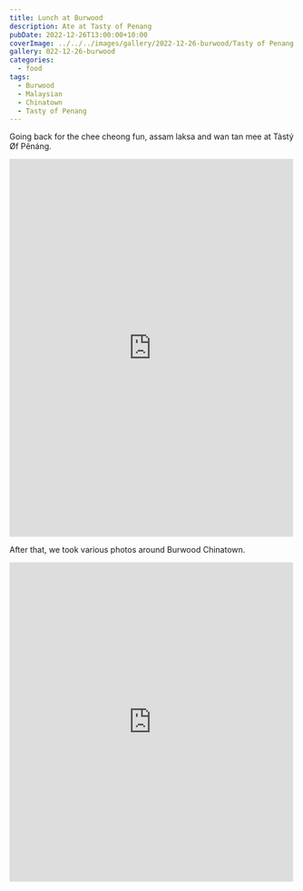 ```yaml
---
title: Lunch at Burwood
description: Ate at Tasty of Penang
pubDate: 2022-12-26T13:00:00+10:00
coverImage: ../../../images/gallery/2022-12-26-burwood/Tasty of Penang.jpeg
gallery: 022-12-26-burwood
categories:
  - food
tags:
  - Burwood
  - Malaysian
  - Chinatown
  - Tasty of Penang
---
```


Going back for the chee cheong fun, assam laksa and wan tan mee at Tàstý Øf Pênáng.

<iframe src="https://www.facebook.com/plugins/post.php?href=https%3A%2F%2Fwww.facebook.com%2Fchris1.tham%2Fposts%2Fpfbid02baXvUXRjKCo65Ezdck1M6GrLADPfWJZxaBvcvVyrimRACbMZZJvgk4qQvTSXB3hel&show_text=true&width=500" width="500" height="665" style="border:none;overflow:hidden" scrolling="no" frameborder="0" allowfullscreen="true" allow="autoplay; clipboard-write; encrypted-media; picture-in-picture; web-share"></iframe>

After that, we took various photos around Burwood Chinatown.

<iframe src="https://www.facebook.com/plugins/post.php?href=https%3A%2F%2Fwww.facebook.com%2Fchris1.tham%2Fposts%2Fpfbid0291oAzpM6CUZUDYSZ29PGLxCjaQxbo2MHXvrCegawUFCaEzvVXsyBmsGkKJ3ZMPSzl&show_text=true&width=500" width="500" height="562" style="border:none;overflow:hidden" scrolling="no" frameborder="0" allowfullscreen="true" allow="autoplay; clipboard-write; encrypted-media; picture-in-picture; web-share"></iframe>
